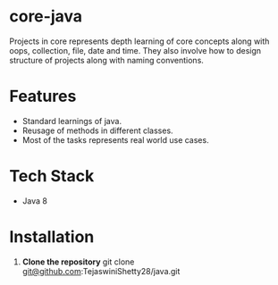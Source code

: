 # core-java

Projects in core represents depth learning of core concepts along with oops, collection, file, date and time. They also involve how to design structure of projects along with naming conventions.

# Features

- Standard learnings of java.
- Reusage of methods in different classes.
- Most of the tasks represents real world use cases.

# Tech Stack

- Java 8

# Installation

1. **Clone the repository**
   git clone git@github.com:TejaswiniShetty28/java.git
